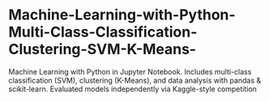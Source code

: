 # Machine-Learning-with-Python-Multi-Class-Classification-Clustering-SVM-K-Means-
Machine Learning with Python in Jupyter Notebook. Includes multi-class classification (SVM), clustering (K-Means), and data analysis with pandas &amp; scikit-learn. Evaluated models independently via Kaggle-style competition
